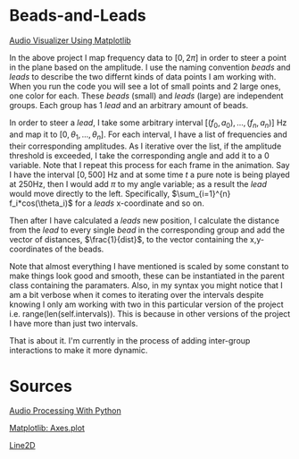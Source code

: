# Beads-and-Leads
[Audio Visualizer Using Matplotlib](https://nbviewer.jupyter.org/github/magi-1/Beads-and-Leads/blob/master/beads_leads.ipynb)

In the above project I map frequency data to $[0, 2\pi]$ in order to steer a point in the plane based on the amplitude. I use the naming convention $beads$ and $leads$ to describe the two differnt kinds of data points I am working with. When you run the code you will see a lot of small points and 2 large ones, one color for each. These $beads$ (small) and $leads$ (large) are independent groups. Each group has 1 $lead$ and an arbitrary amount of beads. 

In order to steer a $lead$, I take some arbitrary interval $[(f_0, a_0), ... , (f_n, a_n)]$ Hz and map it to $[0, \theta_1, ... , \theta_n]$. For each interval, I have a list of frequencies and their corresponding amplitudes. As I iterative over the list, if the amplitude threshold is exceeded, I take the corresponding angle and add it to a 0 variable. Note that I repeat this process for each frame in the animation. Say I have the interval $[0,500]$ Hz and at some time $t$ a pure note is being played at 250Hz, then I would add $\pi$ to my angle variable; as a result the $lead$ would move directly to the left. Specifically, $\sum_{i=1}^{n} f_i*cos(\theta_i)$ for a $leads$ x-coordinate and so on.

Then after I have calculated a $leads$ new position, I calculate the distance from the $lead$ to every single $bead$ in the corresponding group and add the vector of distances, $\frac{1}{dist}$, to the vector containing the x,y-coordinates of the beads. 

Note that almost everything I have mentioned is scaled by some constant to make things look good and smooth, these can be instantiated in the parent class containing the paramaters. Also, in my syntax you might notice that I am a bit verbose when it comes to iterating over the intervals despite knowing I only am working with two in this particular version of the project i.e. range(len(self.intervals)). This is because in other versions of the project I have more than just two intervals. 

That is about it. I'm currently in the process of adding inter-group interactions to make it more dynamic. 

# Sources

[Audio Processing With Python](https://www.youtube.com/watch?v=AShHJdSIxkY)

[Matplotlib: Axes.plot](https://matplotlib.org/3.1.1/api/_as_gen/matplotlib.axes.Axes.plot.html#matplotlib.axes.Axes.plot)

[Line2D](https://matplotlib.org/3.1.1/api/_as_gen/matplotlib.lines.Line2D.html)



